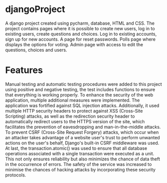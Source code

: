 # djangoProject
A django project created using pycharm, database, HTML and CSS. 
The project contains pages where it is possible to create new users, log in to existing users, create questions and choices.
Log in to existing accounts, sign up for new accounts.
A page for reset passwords.
Polls page where displays the options for voting.
Admin page with access to edit the questions, choices and users.
# Features
Manual testing and automatic testing procedures were added to this project using positive and negative testing, the test includes functions to ensure that everything is working properly.
To enhance the security of the web application, multiple additional measures were implemented. The application was fortified against SQL injection attacks. Additionally, it used multiple HTTP security headers to protect against XSS (Cross-Site Scripting) attacks, as well as the redirection security header to automatically redirect users to the HTTPS version of the site, which facilitates the prevention of eavesdropping and man-in-the-middle attacks.
To prevent CSRF (Cross-Site Request Forgery) attacks, which occur when an attacker takes advantage of a website user's trust to perform unwanted actions on the user's behalf, Django's built-in CSRF middleware was used. At last, the transaction.atomic() was used to ensure that all database operations associated with a single transaction were executed as a unit. This not only ensures reliability but also minimizes the chance of data theft in the occurrence of errors. The safety of the service was increased to minimise the chances of hacking attacks by incorporating these security protocols.
